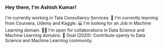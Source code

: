 ### Hey there, I'm Ashish Kumar!
I'm currently working in Tata Consultancy Services.
🌱 I'm currently learning from Coursera, Udemy and Kaggle.
💻 I'm looking for an Job in Machine Learning domain.
🤝🏻 I'm open for collaborations in Data Science and Machine Learning domains.
🎯 Goal (2020): Contribute openly to Data Science and Machine Learning community.

